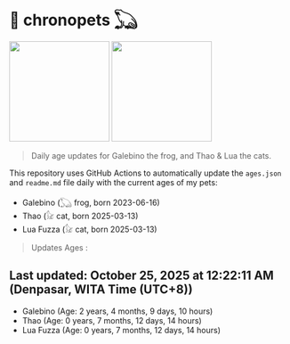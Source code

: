 # 🐾 chronopets 𓆏
<img src="https://github.com/user-attachments/assets/802b3632-7c4b-4232-a3a0-8b1d8fa6f04d" widht=180 height=180 >
<img src="https://github.com/user-attachments/assets/16687005-7ebb-4607-be57-0c8e528fed06" widht=180 height=180 >

> Daily age updates for Galebino the frog, and Thao & Lua the cats.

This repository uses GitHub Actions to automatically update the `ages.json` and `readme.md` file daily with the current ages of my pets: <br>
- Galebino (𓆏 frog, born 2023-06-16)
- Thao (𓃠 cat, born 2025-03-13)
- Lua Fuzza (𓃠 cat, born 2025-03-13)

> Updates Ages :

## Last updated: October 25, 2025 at 12:22:11 AM (Denpasar, WITA Time (UTC+8))

- Galebino (Age: 2 years, 4 months, 9 days, 10 hours)
- Thao (Age: 0 years, 7 months, 12 days, 14 hours)
- Lua Fuzza (Age: 0 years, 7 months, 12 days, 14 hours)

